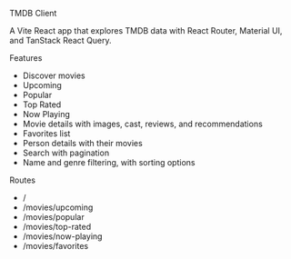 TMDB Client

A Vite React app that explores TMDB data with React Router, Material UI, and TanStack React Query.

Features
- Discover movies
- Upcoming
- Popular
- Top Rated
- Now Playing
- Movie details with images, cast, reviews, and recommendations
- Favorites list
- Person details with their movies
- Search with pagination
- Name and genre filtering, with sorting options

Routes
- /
- /movies/upcoming
- /movies/popular
- /movies/top-rated
- /movies/now-playing
- /movies/favorites

